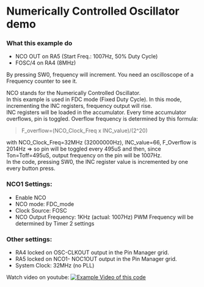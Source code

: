 # Numerically Controlled Oscillator demo

### What this example do
- NCO OUT on RA5 (Start Freq.: 1007Hz, 50% Duty Cycle)  
- FOSC/4 on RA4 (8MHz)

By pressing SW0, frequency will increment.  You need an oscilloscope of a Frequency counter to see it.

NCO stands for the Numerically Controlled Oscillator.  
In this example is used in FDC mode (Fixed Duty Cycle). In this mode, incrementing the INC registers, frequency output will rise.  
INC registers will be loaded in the accumulator. Every time accumulator overflows, pin is toggled. Overflow frequency is determined by this formula:  

> F_overflow=(NCO_Clock_Freq x INC_value)/(2^20)  

with NCO_Clock_Freq=32MHz (32000000Hz), INC_value=66, F_Overflow is 2014Hz => so pin will be toggled every 495uS and then, since Ton=Toff=495uS, output frequency on the pin will be 1007Hz.  
In the code, pressing SW0, the INC register value is incremented by one every button press.

### NCO1 Settings:
- Enable NCO
- NCO mode: FDC_mode
- Clock Source: FOSC
- NCO Output Frequency: 1KHz (actual: 1007Hz)
PWM Frequency will be determined by Timer 2 settings  

### Other settings:
- RA4 locked on OSC-CLKOUT output in the Pin Manager grid.
- RA5 locked on NCO1- NOC1OUT output in the Pin Manager grid.
- System Clock: 32MHz (no PLL)

Watch video on youtube: 
[![Example Video of this code](https://img.youtube.com/vi/7wrxOczbIB0/maxresdefault.jpg)](https://youtu.be/7wrxOczbIB0)
